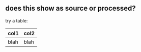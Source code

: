 ## does this show as source or processed?

try a table:

| col1  | col2 |
|-------|------|
| blah  | blah |

